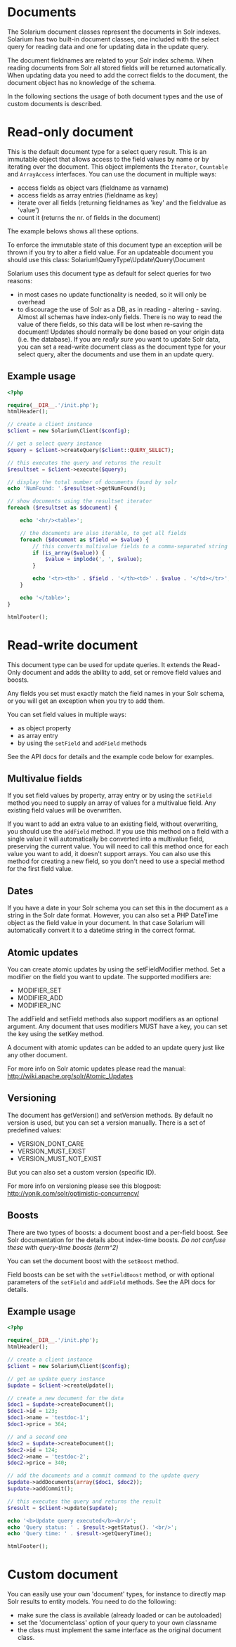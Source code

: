 Documents
=========

The Solarium document classes represent the documents in Solr indexes. Solarium has two built-in document classes, one included with the select query for reading data and one for updating data in the update query.

The document fieldnames are related to your Solr index schema. When reading documents from Solr all stored fields will be returned automatically. When updating data you need to add the correct fields to the document, the document object has no knowledge of the schema.

In the following sections the usage of both document types and the use of custom documents is described.


Read-only document
==================

This is the default document type for a select query result. This is an immutable object that allows access to the field values by name or by iterating over the document. This object implements the `Iterator`, `Countable` and `ArrayAccess` interfaces. You can use the document in multiple ways:

-   access fields as object vars (fieldname as varname)
-   access fields as array entries (fieldname as key)
-   iterate over all fields (returning fieldnames as 'key' and the fieldvalue as 'value')
-   count it (returns the nr. of fields in the document)

The example belows shows all these options.

To enforce the immutable state of this document type an exception will be thrown if you try to alter a field value. For an updateable document you should use this class: Solarium\\QueryType\\Update\\Query\\Document

Solarium uses this document type as default for select queries for two reasons:

-   in most cases no update functionality is needed, so it will only be overhead
-   to discourage the use of Solr as a DB, as in reading - altering - saving. Almost all schemas have index-only fields. There is no way to read the value of there fields, so this data will be lost when re-saving the document! Updates should normally be done based on your origin data (i.e. the database). If you are *really sure* you want to update Solr data, you can set a read-write document class as the document type for your select query, alter the documents and use them in an update query.

Example usage
-------------

```php
<?php

require(__DIR__.'/init.php');
htmlHeader();

// create a client instance
$client = new Solarium\Client($config);

// get a select query instance
$query = $client->createQuery($client::QUERY_SELECT);

// this executes the query and returns the result
$resultset = $client->execute($query);

// display the total number of documents found by solr
echo 'NumFound: '.$resultset->getNumFound();

// show documents using the resultset iterator
foreach ($resultset as $document) {

    echo '<hr/><table>';

    // the documents are also iterable, to get all fields
    foreach ($document as $field => $value) {
        // this converts multivalue fields to a comma-separated string
        if (is_array($value)) {
            $value = implode(', ', $value);
        }

        echo '<tr><th>' . $field . '</th><td>' . $value . '</td></tr>';
    }

    echo '</table>';
}

htmlFooter();

```


Read-write document
===================

This document type can be used for update queries. It extends the Read-Only document and adds the ability to add, set or remove field values and boosts.

Any fields you set must exactly match the field names in your Solr schema, or you will get an exception when you try to add them.

You can set field values in multiple ways:

-   as object property
-   as array entry
-   by using the `setField` and `addField` methods

See the API docs for details and the example code below for examples.

Multivalue fields
-----------------

If you set field values by property, array entry or by using the `setField` method you need to supply an array of values for a multivalue field. Any existing field values will be overwritten.

If you want to add an extra value to an existing field, without overwriting, you should use the `addField` method. If you use this method on a field with a single value it will automatically be converted into a multivalue field, preserving the current value. You will need to call this method once for each value you want to add, it doesn't support arrays. You can also use this method for creating a new field, so you don't need to use a special method for the first field value.

Dates
-----

If you have a date in your Solr schema you can set this in the document as a string in the Solr date format. However, you can also set a PHP DateTime object as the field value in your document. In that case Solarium will automatically convert it to a datetime string in the correct format.

Atomic updates
--------------

You can create atomic updates by using the setFieldModifier method. Set a modifier on the field you want to update. The supported modifiers are:

-   MODIFIER\_SET
-   MODIFIER\_ADD
-   MODIFIER\_INC

The addField and setField methods also support modifiers as an optional argument. Any document that uses modifiers MUST have a key, you can set the key using the setKey method.

A document with atomic updates can be added to an update query just like any other document.

For more info on Solr atomic updates please read the manual: <http://wiki.apache.org/solr/Atomic_Updates>

Versioning
----------

The document has getVersion() and setVersion methods. By default no version is used, but you can set a version manually. There is a set of predefined values:

-   VERSION\_DONT\_CARE
-   VERSION\_MUST\_EXIST
-   VERSION\_MUST\_NOT\_EXIST

But you can also set a custom version (specific ID).

For more info on versioning please see this blogpost: <http://yonik.com/solr/optimistic-concurrency/>

Boosts
------

There are two types of boosts: a document boost and a per-field boost. See Solr documentation for the details about index-time boosts. *Do not confuse these with query-time boosts (term^2)*

You can set the document boost with the `setBoost` method.

Field boosts can be set with the `setFieldBoost` method, or with optional parameters of the `setField` and `addField` methods. See the API docs for details.

Example usage
-------------

```php
<?php

require(__DIR__.'/init.php');
htmlHeader();

// create a client instance
$client = new Solarium\Client($config);

// get an update query instance
$update = $client->createUpdate();

// create a new document for the data
$doc1 = $update->createDocument();
$doc1->id = 123;
$doc1->name = 'testdoc-1';
$doc1->price = 364;

// and a second one
$doc2 = $update->createDocument();
$doc2->id = 124;
$doc2->name = 'testdoc-2';
$doc2->price = 340;

// add the documents and a commit command to the update query
$update->addDocuments(array($doc1, $doc2));
$update->addCommit();

// this executes the query and returns the result
$result = $client->update($update);

echo '<b>Update query executed</b><br/>';
echo 'Query status: ' . $result->getStatus(). '<br/>';
echo 'Query time: ' . $result->getQueryTime();

htmlFooter();

```


Custom document
===============

You can easily use your own 'document' types, for instance to directly map Solr results to entity models. You need to do the following:

-   make sure the class is available (already loaded or can be autoloaded)
-   set the 'documentclass' option of your query to your own classname
-   the class must implement the same interface as the original document class.